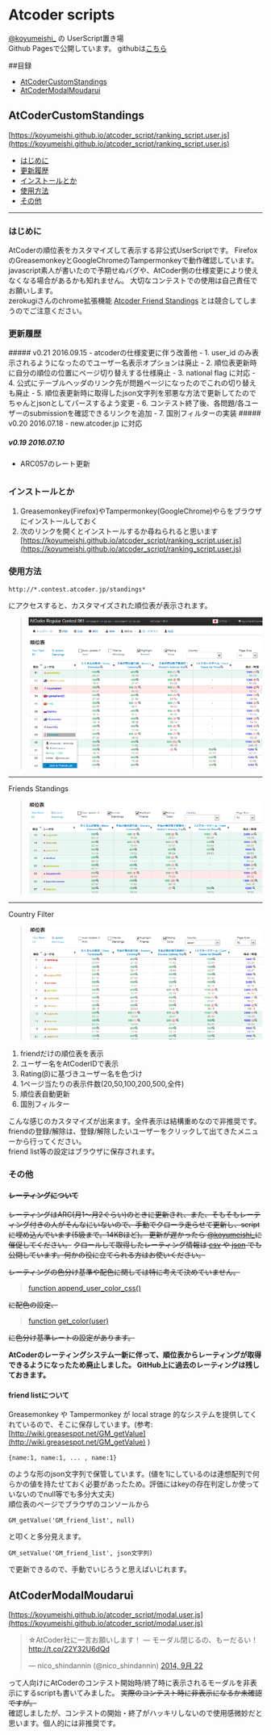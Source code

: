 # Atcoder scripts
[@koyumeishi_](https://twitter.com/koyumeishi_) の UserScript置き場  
Github Pagesで公開しています。 githubは[こちら](https://github.com/koyumeishi/atcoder_script)

##目録
* [AtCoderCustomStandings](#AtCoderCustomStandings)
* [AtCoderModalMoudarui](#AtCoderModalMoudarui)

## AtCoderCustomStandings <a id="AtCoderCustomStandings"></a>
[https://koyumeishi.github.io/atcoder_script/ranking_script.user.js](https://koyumeishi.github.io/atcoder_script/ranking_script.user.js)

* [はじめに](#hajimeni)
* [更新履歴](#update)
* [インストールとか](#install)
* [使用方法](#usage)
* [その他](#other)

---

### はじめに<a id="hajimeni"></a>
AtCoderの順位表をカスタマイズして表示する非公式UserScriptです。 FirefoxのGreasemonkeyとGoogleChromeのTampermonkeyで動作確認しています。 javascript素人が書いたので予期せぬバグや、AtCoder側の仕様変更により使えなくなる場合があるかも知れません。 大切なコンテストでの使用は自己責任でお願いします。  
zerokugiさんのchrome拡張機能 [Atcoder Friend Standings](https://chrome.google.com/webstore/detail/atcoder-friend-standings/apoegnjnclihjjlighifiojbocjnbbgm) とは競合してしまうのでご注意ください。

### 更新履歴<a id="update"></a>
<div style="overflow: scroll; height: 250px;">
##### v0.21 2016.09.15
- atcoderの仕様変更に伴う改善他
-  1. user_id のみ表示されるようになったのでユーザー名表示オプションは廃止
-  2. 順位表更新時に自分の順位の位置にページ切り替えする仕様廃止
-  3. national flag に対応
-  4. 公式にテーブルヘッダのリンク先が問題ページになったのでこれの切り替えも廃止
-  5. 順位表更新時に取得したjson文字列を邪悪な方法で更新してたのでちゃんとjsonとしてパースするよう変更
-  6. コンテスト終了後、各問題/各ユーザーのsubmissionを確認できるリンクを追加
-  7. 国別フィルターの実装  
##### v0.20 2016.07.18
-  new.atcoder.jp に対応  

##### v0.19 2016.07.10
-  ARC057のレート更新  

##### v0.18 2016.06.27
-  ARC056のレート更新  

##### v0.17 2016.06.04
-  ARC055のレート更新  

##### v0.16 2016.05.22
-  ARC054のレート更新  

##### v0.15 2016.05.14
-  ARC053のレート更新  

##### v0.14 2016.05.01
-  ARC052のレート更新  

##### v0.13 2016.04.16
-  ARC051のレート更新  

##### v0.12 2016.04.03
-  ARC050のレート更新  

##### v0.11 2016.03.19
-  ARC049のレート更新  

##### v0.10 2016.03.05
-  ARC048のレート更新  

##### v0.09 2016.02.29
-  ユーザー名 / AtCoderID, AtCoderID / ユーザー名 の表示方式を追加
-  friend listに登録された人を強調表示する機能の ON/OFF を追加  

##### v0.08 2016.02.13
-  順位表上部の問題名のリンク先を変更したとき、target="_blank"に変更
-  ページ下部にAtCoderCustomStandings/ratingのバージョンを表示  

##### v0.07 2016.01.17
-  ARC047のレート更新
-  手動で"順位更新"をクリックしたときに自分の順位が正しく表示されない不具合を修正
-  順位表上部の問題名のリンク先を変更する機能を実装  

##### v0.06 2016.01.12
-  非同期通信を理解していなかったので修正  

##### v0.05 2016.01.10
- 順位表の凍結に対応(仮)
- 現在順位の表示、自分の位置までスクロールする機能を追加
- ページ再読み込みなしでの順位表更新機能追加(ajaxでstandingsのページを取得してるので実質的には再読み込みしてる)
- 順位表自動更新機能追加
- 1ページ当たりの表示件数に"500件表示"を追加
- rating色付け周りでコードがおかしかったのを修正  

##### v0.04 2015.12.14
- 星のemojiは環境次第で着色不可っぽいのでFriend Listに入っていないときはiconを表示するように戻した

##### v0.03 2015.12.14
- ARC046のレート更新
- 「Friend Listに登録/解除」オンマウス時のマウスカーソル変更、星のiconをemojiに変更
- ユーザー名にhtmlコードを使っているとjQueryが拾ってしまう脆弱性を解消
- ドロップダウンメニューにレーティング情報追加  

##### v0.02 2015.11.09
- 正の得点をしていない提出の提出時間が 00:00 になっていたのを修正(時間を非表示に)  
</div>

### インストールとか<a id="install"></a>

 1. Greasemonkey(Firefox)やTampermonkey(GoogleChrome)やらをブラウザにインストールしておく
 2. 次のリンクを開くとインストールするか尋ねられると思います  
     [https://koyumeishi.github.io/atcoder_script/ranking_script.user.js](https://koyumeishi.github.io/atcoder_script/ranking_script.user.js)



### 使用方法<a id="usage"></a>
    http://*.contest.atcoder.jp/standings*
にアクセスすると、カスタマイズされた順位表が表示されます。  
> ![image1](img/img1.png)  
---
Friends Standings  
> ![image2](img/img2.png)  
---
Country Filter  
> ![image3](img/img3.png)  

1. friendだけの順位表を表示
2. ユーザー名をAtCoderIDで表示
3. Rating(β)に基づきユーザー名を色づけ
4. 1ページ当たりの表示件数(20,50,100,200,500,全件)
5. 順位表自動更新
6. 国別フィルター

こんな感じのカスタマイズが出来ます。全件表示は結構重めなので非推奨です。  
friendの登録/解除は、登録/解除したいユーザーをクリックして出てきたメニューから行ってください。  
friend list等の設定はブラウザに保存されます。

### その他<a id="other"></a>
#### ~~レーティングについて~~
~~レーティングはARC(月1～月2ぐらい)のときに更新され、また、そもそもレーティング付きの人がそんなにいないので、手動でクローラ走らせて更新し、scriptに埋め込んでいます(5級まで。14KBほど)。 更新が遅かったら [@koyumeishi_](https://twitter.com/koyumeishi_)に催促してください。~~
~~クロールして取得したレーティング情報は [csv](https://koyumeishi.github.io/atcoder_script/rating.csv) や [json](https://koyumeishi.github.io/atcoder_script/rating.json) でも公開しています。何かの役に立てられる方はお使いください。~~

~~レーティングの色分け基準や配色に関しては特に考えて決めていません。~~

>[function append_user_color_css()](https://github.com/koyumeishi/atcoder_script/blob/gh-pages/ranking_script.user.js#L360)  

~~に配色の設定、~~

>[function get_color(user)](https://github.com/koyumeishi/atcoder_script/blob/gh-pages/ranking_script.user.js#L387)

~~に色分け基準レートの設定があります。~~

**AtCoderのレーティングシステム一新に伴って、順位表からレーティングが取得できるようになったため廃止しました。 GitHub上に過去のレーティングは残しておきます。**

#### friend listについて
Greasemonkey や Tampermonkey が local strage 的なシステムを提供してくれているので、そこに保存しています。(参考: [http://wiki.greasespot.net/GM_getValue](http://wiki.greasespot.net/GM_getValue) )

    {name:1, name:1, ... , name:1}

のような形のjson文字列で保管しています。(値を1にしているのは連想配列で何らかの値を持たせておく必要があったため。評価にはkeyの存在判定しか使っていないのでnull等でも多分大丈夫)  
順位表のページでブラウザのコンソールから

    GM_getValue('GM_friend_list', null)
と叩くと多分見えます。

    GM_setValue('GM_friend_list', json文字列)
で更新できるので、手動でいじろうと思えばいじれます。

## AtCoderModalMoudarui <a id="AtCoderModalMoudarui"></a>
[https://koyumeishi.github.io/atcoder_script/modal.user.js](https://koyumeishi.github.io/atcoder_script/modal.user.js)  

<blockquote class="twitter-tweet" lang="ja"><p lang="ja" dir="ltr">☆AtCoder社に一言お願いします！ — モーダル閉じるの、もーだるい！ <a href="http://t.co/22Y32U6dQd">http://t.co/22Y32U6dQd</a></p>&mdash; nico_shindannin (@nico_shindannin) <a href="https://twitter.com/nico_shindannin/status/514078969080344576">2014, 9月 22</a></blockquote>
<script async src="//platform.twitter.com/widgets.js" charset="utf-8"></script>

って人向けにAtCoderのコンテスト開始時/終了時に表示されるモーダルを非表示にするscriptも書いてみました。 
~~実際のコンテスト時に非表示になるか未確認ですが。~~  
確認しましたが、コンテストの開始・終了がハッキリしないので使用感微妙だと思います。個人的には非推奨です。  

  
